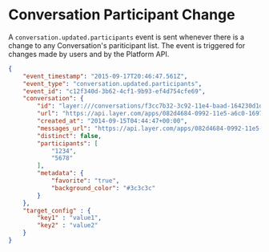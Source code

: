 # Conversation Participant Change

A `conversation.updated.participants` event is sent whenever there is a change to any Conversation's pariticipant list.  The event is triggered for changes made by users and by the Platform API.

```json
{
	"event_timestamp": "2015-09-17T20:46:47.561Z",
	"event_type": "conversation.updated.participants",
	"event_id": "c12f340d-3b62-4cf1-9b93-ef4d754cfe69",
	"conversation": {
	    "id": "layer:///conversations/f3cc7b32-3c92-11e4-baad-164230d1df67",
		"url": "https://api.layer.com/apps/082d4684-0992-11e5-a6c0-1697f925ec7b/conversations/e67b5da2-95ca-40c4-bfc5-a2a8baaeb50f",
	    "created_at": "2014-09-15T04:44:47+00:00",
		"messages_url": "https://api.layer.com/apps/082d4684-0992-11e5-a6c0-1697f925ec7b/conversations/c12fd916-1390-464b-850f-1380a051f7c8/messages",
	    "distinct": false,
	    "participants": [
	        "1234",
	        "5678"
	    ],
	    "metadata": {
	    	"favorite": "true",
	    	"background_color": "#3c3c3c"
	    }
	},
	"target_config" : {
		"key1" : "value1",
		"key2" : "value2"
	}
}
```